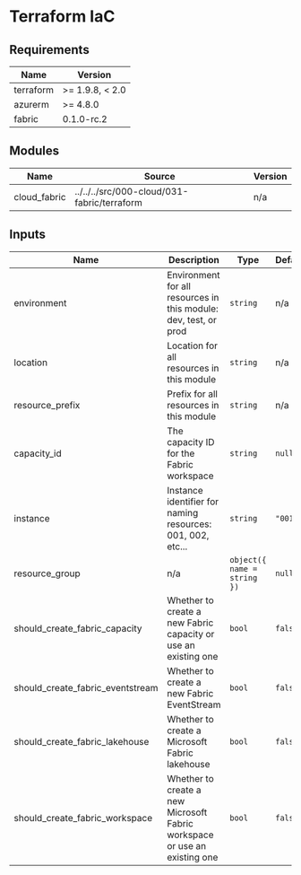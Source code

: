 <!-- BEGIN_TF_DOCS -->
<!-- markdown-table-prettify-ignore-start -->
# Terraform IaC

## Requirements

| Name | Version |
|------|---------|
| terraform | >= 1.9.8, < 2.0 |
| azurerm | >= 4.8.0 |
| fabric | 0.1.0-rc.2 |

## Modules

| Name | Source | Version |
|------|--------|---------|
| cloud\_fabric | ../../../src/000-cloud/031-fabric/terraform | n/a |

## Inputs

| Name | Description | Type | Default | Required |
|------|-------------|------|---------|:--------:|
| environment | Environment for all resources in this module: dev, test, or prod | `string` | n/a | yes |
| location | Location for all resources in this module | `string` | n/a | yes |
| resource\_prefix | Prefix for all resources in this module | `string` | n/a | yes |
| capacity\_id | The capacity ID for the Fabric workspace | `string` | `null` | no |
| instance | Instance identifier for naming resources: 001, 002, etc... | `string` | `"001"` | no |
| resource\_group | n/a | ```object({ name = string })``` | `null` | no |
| should\_create\_fabric\_capacity | Whether to create a new Fabric capacity or use an existing one | `bool` | `false` | no |
| should\_create\_fabric\_eventstream | Whether to create a new Fabric EventStream | `bool` | `false` | no |
| should\_create\_fabric\_lakehouse | Whether to create a Microsoft Fabric lakehouse | `bool` | `false` | no |
| should\_create\_fabric\_workspace | Whether to create a new Microsoft Fabric workspace or use an existing one | `bool` | `false` | no |
<!-- markdown-table-prettify-ignore-end -->
<!-- END_TF_DOCS -->
